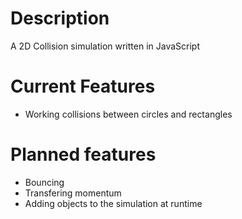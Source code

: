 # Description
A 2D Collision simulation written in JavaScript

# Current Features
- Working collisions between circles and rectangles

# Planned features
- Bouncing
- Transfering momentum
- Adding objects to the simulation at runtime